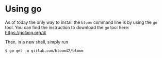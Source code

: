 # Using go

As of today the only way to install the `bloom` command line is by using the `go` tool. You can find the instruction to download the `go` tool here: https://golang.org/dl

Then, in a new shell, simply run

```
$ go get -u gitlab.com/bloom42/bloom
```
